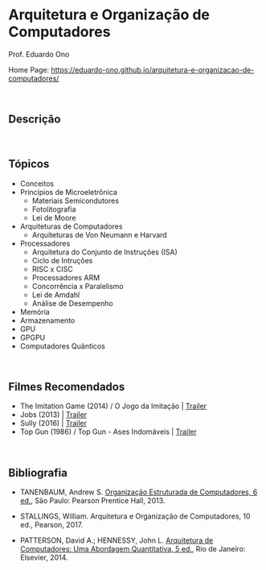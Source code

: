 # Arquitetura e Organização de Computadores

Prof. Eduardo Ono

Home Page: https://eduardo-ono.github.io/arquitetura-e-organizacao-de-computadores/

<br>

## Descrição

<br>

## Tópicos

* Conceitos
* Princípios de Microeletrônica
    * Materiais Semicondutores
    * Fotolitografia
    * Lei de Moore
* Arquiteturas de Computadores
    * Arquiteturas de Von Neumann e Harvard
* Processadores
    * Arquitetura do Conjunto de Instruções (ISA)
    * Ciclo de Intruções
    * RISC x CISC
    * Processadores ARM
    * Concorrência x Paralelismo
    * Lei de Amdahl
    * Análise de Desempenho
* Memória
* Armazenamento
* GPU
* GPGPU
* Computadores Quânticos

<br>

## Filmes Recomendados

* The Imitation Game (2014) / O Jogo da Imitação | [Trailer](https://youtu.be/nuPZUUED5uk)
* Jobs (2013) | [Trailer](https://youtu.be/SH1jKZwcS9Y)
* Sully (2016) | [Trailer](https://youtu.be/9n6hcBc4bgE)
* Top Gun (1986) / Top Gun - Ases Indomáveis | [Trailer](https://youtu.be/r5h5JrzJMtQ)

<br>

## Bibliografia

* TANENBAUM, Andrew S. [Organização Estruturada de Computadores, 6 ed.](https://archive.org/details/TanenbaumOrganizacaoEstruturadaDeComputadores6Ed),
São Paulo: Pearson Prentice Hall, 2013.

* STALLINGS, William. Arquitetura e Organização de Computadores, 10 ed., Pearson, 2017.

* PATTERSON, David A.; HENNESSY, John L. [Arquitetura de Computadores: Uma Abordagem Quantitativa, 5 ed.](https://archive.org/details/ArquiteturaDeComputadores), Rio de Janeiro: Elsevier, 2014.
